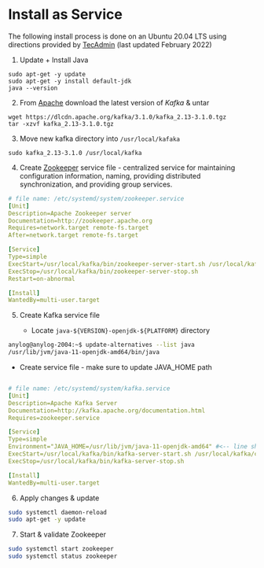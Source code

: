 # Install as Service
The following install process is done on an Ubuntu 20.04 LTS using directions provided by [TecAdmin](https://tecadmin.net/how-to-install-apache-kafka-on-ubuntu-20-04/#:~:text=1%20How%20to%20Install%20Apache%20Kafka%20on%20Ubuntu,Step%205%20%E2%80%93%20Create%20a%20Topic%20in%20Kafka) (last updated February 2022)

1. Update + Install Java
```shell
sudo apt-get -y update 
sudo apt-get -y install default-jdk
java --version 
```

2. From [Apache](https://kafka.apache.org/downloads) download the latest version of _Kafka_ & untar 
```shell
wget https://dlcdn.apache.org/kafka/3.1.0/kafka_2.13-3.1.0.tgz
tar -xzvf kafka_2.13-3.1.0.tgz
```

3. Move new kafka directory into `/usr/local/kafaka`
```shell
sudo kafka_2.13-3.1.0 /usr/local/kafka
```

4. Create [Zookeeper](https://zookeeper.apache.org/) service file - centralized service for maintaining configuration information, naming, providing distributed synchronization, and providing group services. 
```yaml
# file name: /etc/systemd/system/zookeeper.service
[Unit]
Description=Apache Zookeeper server
Documentation=http://zookeeper.apache.org
Requires=network.target remote-fs.target
After=network.target remote-fs.target

[Service]
Type=simple
ExecStart=/usr/local/kafka/bin/zookeeper-server-start.sh /usr/local/kafka/config/zookeeper.properties
ExecStop=/usr/local/kafka/bin/zookeeper-server-stop.sh
Restart=on-abnormal

[Install]
WantedBy=multi-user.target
```
5. Create Kafka service file

   * Locate `java-${VERSION}-openjdk-${PLATFORM}` directory
```bash
anylog@anylog-2004:~$ update-alternatives --list java
/usr/lib/jvm/java-11-openjdk-amd64/bin/java
```
   * Create service file - make sure to update JAVA_HOME path
```yaml

# file name: /etc/systemd/system/kafka.service
[Unit]
Description=Apache Kafka Server
Documentation=http://kafka.apache.org/documentation.html
Requires=zookeeper.service

[Service]
Type=simple
Environment="JAVA_HOME=/usr/lib/jvm/java-11-openjdk-amd64" #<-- line should be updated based on the location of java
ExecStart=/usr/local/kafka/bin/kafka-server-start.sh /usr/local/kafka/config/server.properties
ExecStop=/usr/local/kafka/bin/kafka-server-stop.sh

[Install]
WantedBy=multi-user.target
```

6. Apply changes & update
```bash
sudo systemctl daemon-reload
sudo apt-get -y update
```

7. Start & validate Zookeeper
```bash
sudo systemctl start zookeeper
sudo systemctl status zookeeper
```